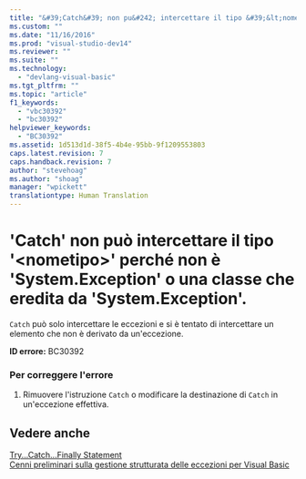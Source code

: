 ```yaml
---
title: "&#39;Catch&#39; non pu&#242; intercettare il tipo &#39;&lt;nometipo&gt;&#39; perch&#233; non &#232; &#39;System.Exception&#39; o una classe che eredita da &#39;System.Exception&#39;. | Microsoft Docs"
ms.custom: ""
ms.date: "11/16/2016"
ms.prod: "visual-studio-dev14"
ms.reviewer: ""
ms.suite: ""
ms.technology: 
  - "devlang-visual-basic"
ms.tgt_pltfrm: ""
ms.topic: "article"
f1_keywords: 
  - "vbc30392"
  - "bc30392"
helpviewer_keywords: 
  - "BC30392"
ms.assetid: 1d513d1d-38f5-4b4e-95bb-9f1209553803
caps.latest.revision: 7
caps.handback.revision: 7
author: "stevehoag"
ms.author: "shoag"
manager: "wpickett"
translationtype: Human Translation
---
```

# &#39;Catch&#39; non pu&#242; intercettare il tipo &#39;&lt;nometipo&gt;&#39; perch&#233; non &#232; &#39;System.Exception&#39; o una classe che eredita da &#39;System.Exception&#39;.
`Catch` può solo intercettare le eccezioni e si è tentato di intercettare un elemento che non è derivato da un'eccezione.  
  
 **ID errore:** BC30392  
  
### Per correggere l'errore  
  
1.  Rimuovere l'istruzione `Catch` o modificare la destinazione di `Catch` in un'eccezione effettiva.  
  
## Vedere anche  
 [Try...Catch...Finally Statement](../../visual-basic/language-reference/statements/try-catch-finally-statement.md)   
 [Cenni preliminari sulla gestione strutturata delle eccezioni per Visual Basic](http://msdn.microsoft.com/it-it/bb81af80-a735-4873-9711-6151a48e418a)